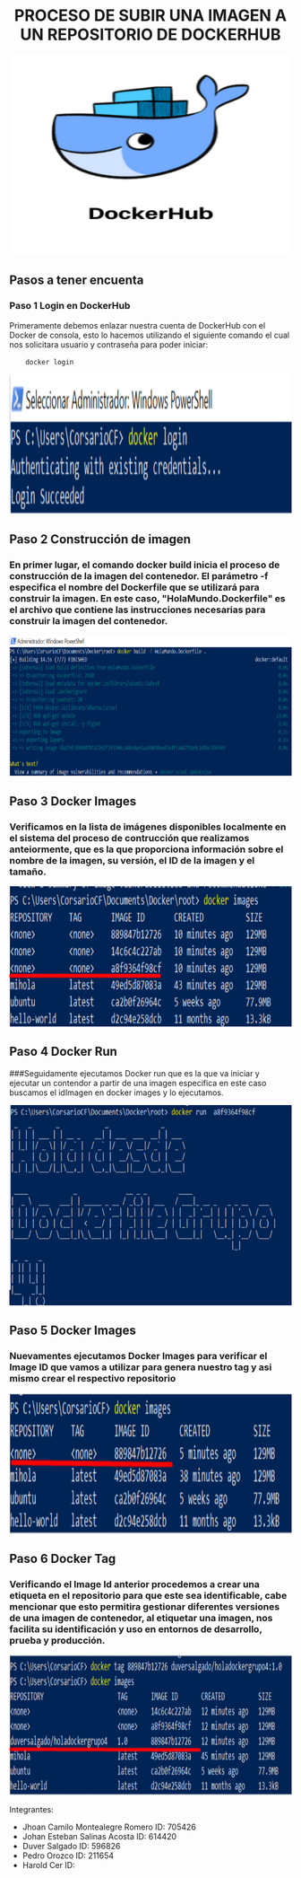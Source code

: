 # <h1 align="center"> PROCESO DE SUBIR UNA IMAGEN A UN REPOSITORIO DE DOCKERHUB </h1>

<p align="center"><img src="https://github.com/jaiderospina/DEVSECOPS2024/blob/main/TAREA_2/Grupo_4/imagenes/DockerHub.png?raw=true" alt="logo" width="850" height="357"/></p>


## Pasos a tener encuenta

### Paso 1 Login en DockerHub

Primeramente debemos enlazar nuestra cuenta de DockerHub con el Docker de consola, esto lo hacemos utilizando el siguiente comando el cual nos solicitara usuario y contraseña para poder iniciar:

```
	docker login
```

<p align="center"><img src="https://github.com/jaiderospina/DEVSECOPS2024/blob/main/TAREA_2/Grupo_4/imagenes/Login%20Docker.png" alt="logo" width="851" height="250"/></p>

## Paso 2 Construcción de imagen 

###  En primer lugar, el comando docker build inicia el proceso de construcción de la imagen del contenedor. El parámetro -f especifica el nombre del Dockerfile que se utilizará para construir la imagen. En este caso, "HolaMundo.Dockerfile" es el archivo que contiene las instrucciones necesarias para construir la imagen del contenedor.


<p align="center"><img src="https://github.com/jaiderospina/DEVSECOPS2024/blob/main/TAREA_2/Grupo_4/imagenes/docker%20build.png?raw=true" alt="logo" width="730" height="250"/></p>


## Paso 3 Docker Images 

### Verificamos en la lista de imágenes disponibles localmente en el sistema del proceso de contrucción que realizamos anteiormente, que es la que proporciona información sobre el nombre de la imagen, su versión, el ID de la imagen y el tamaño.

<p align="center"><img src="https://github.com/jaiderospina/DEVSECOPS2024/blob/main/TAREA_2/Grupo_4/imagenes/Docker%20images.png?raw=true" alt="logo" width="850" height="250"/></p>


## Paso 4 Docker Run 

###Seguidamente  ejecutamos Docker run  que es la que va iniciar  y ejecutar un contendor a partir de una imagen especifica en este caso buscamos el idImagen en docker images  y lo ejecutamos.

<p align="center"><img src="https://github.com/jaiderospina/DEVSECOPS2024/blob/main/TAREA_2/Grupo_4/imagenes/docker%20run.png?raw=true" alt="logo" width="730" height="357"/></p>

## Paso 5 Docker Images 

### Nuevamentes ejecutamos Docker Images para verificar  el Image ID que vamos a utilizar para genera nuestro tag y asi mismo crear el respectivo repositorio

<p align="center"><img src="https://github.com/jaiderospina/DEVSECOPS2024/blob/main/TAREA_2/Grupo_4/imagenes/Docker%20images%202.png?raw=true" alt="logo" width="850" height="250"/></p>


## Paso 6 Docker Tag

### Verificando el Image Id anterior procedemos a crear una etiqueta en el repositorio  para que este sea identificable, cabe mencionar que esto permitira gestionar diferentes versiones de una imagen de contenedor, al etiquetar una imagen, nos  facilita su identificación y uso en entornos de desarrollo, prueba y producción.

<p align="center"><img src="https://github.com/jaiderospina/DEVSECOPS2024/blob/main/TAREA_2/Grupo_4/imagenes/Creacion%20Tag.png?raw=true" alt="logo" width="840" height="250"/></p>












Integrantes:
  - Jhoan Camilo Montealegre Romero ID: 705426
  - Johan Esteban Salinas Acosta ID: 614420
  - Duver Salgado ID: 596826
  - Pedro Orozco ID: 211654
  - Harold Cer ID:
